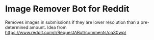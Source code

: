 # Image Remover Bot for Reddit
Removes images in submissions if they are lower resolution than a pre-determined amount.
Idea from https://www.reddit.com/r/RequestABot/comments/oa30wp/
